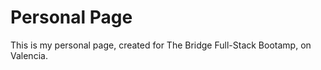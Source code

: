 # Personal Page

This is my personal page, created for The Bridge Full-Stack Bootamp, on Valencia.

